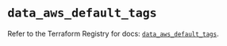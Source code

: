# `data_aws_default_tags`

Refer to the Terraform Registry for docs: [`data_aws_default_tags`](https://registry.terraform.io/providers/hashicorp/aws/6.8.0/docs/data-sources/default_tags).
